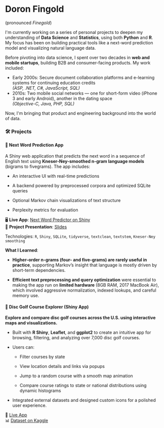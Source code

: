 # Doron Fingold

(pronounced *Finegold*)

I'm currently working on a series of personal projects to deepen my understanding of **Data Science** and **Statistics**, using both **Python** and **R**. My focus has been on building practical tools like a next-word prediction model and visualizing natural language data.

Before pivoting into data science, I spent over two decades in **web and mobile startups**, building B2B and consumer-facing products. My work included:

- Early 2000s: Secure document collaboration platforms and e-learning systems for continuing education credits  
  *(ASP, .NET, C#, JavaScript, SQL)*  
- 2010s: Two mobile social networks — one for short-form video (iPhone 3 and early Android), another in the dating space  
  *(Objective-C, Java, PHP, SQL)*
  
Now, I'm bringing that product and engineering background into the world of data.

### 🛠 Projects

#### 🔮 Next Word Prediction App

A Shiny web application that predicts the next word in a sequence of English text using **Kneser-Ney-smoothed n-gram language models** (bigrams to fivegrams). The app includes:

- An interactive UI with real-time predictions
    
- A backend powered by preprocessed corpora and optimized SQLite queries
    
- Optional Markov chain visualizations of text structure
    
- Perplexity metrics for evaluation  

🖥️ **Live App**: [Next Word Predictor on Shiny](https://lxeimz-doron-fingold.shinyapps.io/simple_word_prediction/)  
🧾 **Project Presentation**: [Slides](https://rpubs.com/DoronF/word_predictor)

Technologies: `R`, `Shiny`, `SQLite`, `tidyverse`, `textclean`, `textstem`, `Kneser-Ney smoothing`

**What I Learned**:

- **Higher-order n-grams (four- and five-grams) are rarely useful in practice**, supporting Markov’s insight that language is mostly driven by short-term dependencies.
    
- **Efficient text preprocessing and query optimization** were essential to making the app run on **limited hardware** (8GB RAM, 2017 MacBook Air), which involved aggressive normalization, indexed lookups, and careful memory use.

#### 🥏 Disc Golf Course Explorer (Shiny App)

**Explore and compare disc golf courses across the U.S. using interactive maps and visualizations.**

- Built with **R Shiny**, **Leaflet**, and **ggplot2** to create an intuitive app for browsing, filtering, and analyzing over 7,000 disc golf courses.
    
- Users can:
    
    - Filter courses by state
        
    - View location details and links via popups
        
    - Jump to a random course with a smooth map animation
        
    - Compare course ratings to state or national distributions using dynamic histograms
        
- Integrated external datasets and designed custom icons for a polished user experience.
    

🔗 [Live App](https://lxeimz-doron-fingold.shinyapps.io/CourseRating/)  
📊 [Dataset on Kaggle](https://www.kaggle.com/datasets/lanekatris/pdga-united-states-disc-golf-courses)
<!--
**DoronF/DoronF** is a ✨ _special_ ✨ repository because its `README.md` (this file) appears on your GitHub profile.

Here are some ideas to get you started:

- 🔭 I’m currently working on ...
- 🌱 I’m currently learning ...
- 👯 I’m looking to collaborate on ...
- 🤔 I’m looking for help with ...
- 💬 Ask me about ...
- 📫 How to reach me: ...
- 😄 Pronouns: ...
- ⚡ Fun fact: ...
-->
